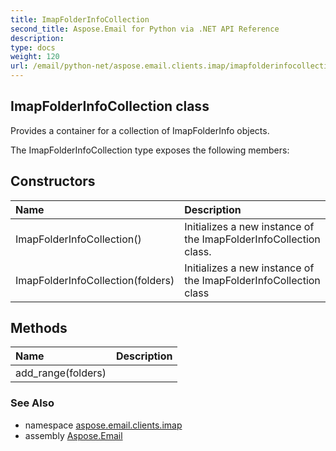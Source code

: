 ```yaml
---
title: ImapFolderInfoCollection
second_title: Aspose.Email for Python via .NET API Reference
description: 
type: docs
weight: 120
url: /email/python-net/aspose.email.clients.imap/imapfolderinfocollection/
---
```


## ImapFolderInfoCollection class

Provides a container for a collection of ImapFolderInfo objects.

The ImapFolderInfoCollection type exposes the following members:
## Constructors
| Name | Description |
| :- | :- |
|ImapFolderInfoCollection()|Initializes a new instance of the ImapFolderInfoCollection class.|
|ImapFolderInfoCollection(folders)|Initializes a new instance of the ImapFolderInfoCollection class|
## Methods
| Name | Description |
| :- | :- |
|add_range(folders)|  |

### See Also

* namespace [aspose.email.clients.imap](/email/python-net/aspose.email.clients.imap/)
* assembly [Aspose.Email](/slides/python-net/)

